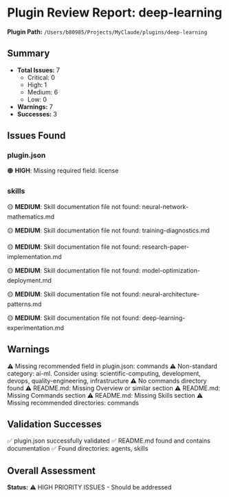 # Plugin Review Report: deep-learning

**Plugin Path:** `/Users/b80985/Projects/MyClaude/plugins/deep-learning`

## Summary

- **Total Issues:** 7
  - Critical: 0
  - High: 1
  - Medium: 6
  - Low: 0
- **Warnings:** 7
- **Successes:** 3

## Issues Found

### plugin.json

🟠 **HIGH**: Missing required field: license

### skills

🟡 **MEDIUM**: Skill documentation file not found: neural-network-mathematics.md

🟡 **MEDIUM**: Skill documentation file not found: training-diagnostics.md

🟡 **MEDIUM**: Skill documentation file not found: research-paper-implementation.md

🟡 **MEDIUM**: Skill documentation file not found: model-optimization-deployment.md

🟡 **MEDIUM**: Skill documentation file not found: neural-architecture-patterns.md

🟡 **MEDIUM**: Skill documentation file not found: deep-learning-experimentation.md

## Warnings

⚠️  Missing recommended field in plugin.json: commands
⚠️  Non-standard category: ai-ml. Consider using: scientific-computing, development, devops, quality-engineering, infrastructure
⚠️  No commands directory found
⚠️  README.md: Missing Overview or similar section
⚠️  README.md: Missing Commands section
⚠️  README.md: Missing Skills section
⚠️  Missing recommended directories: commands

## Validation Successes

✅ plugin.json successfully validated
✅ README.md found and contains documentation
✅ Found directories: agents, skills

## Overall Assessment

**Status:** ⚠️  HIGH PRIORITY ISSUES - Should be addressed